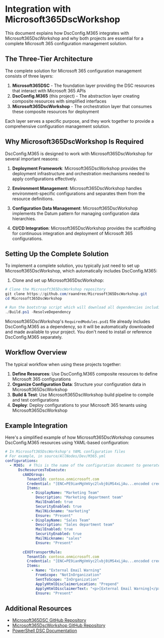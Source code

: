 # Integration with Microsoft365DscWorkshop

This document explains how DscConfig.M365 integrates with Microsoft365DscWorkshop and why both projects are essential for a complete Microsoft 365 configuration management solution.

## The Three-Tier Architecture

The complete solution for Microsoft 365 configuration management consists of three layers:

1. **Microsoft365DSC** - The foundation layer providing the DSC resources that interact with Microsoft 365 APIs
2. **DscConfig.M365** (this project) - The abstraction layer creating composite resources with simplified interfaces
3. **Microsoft365DscWorkshop** - The orchestration layer that consumes these composite resources for deployment

Each layer serves a specific purpose, and they work together to provide a comprehensive configuration management solution.

## Why Microsoft365DscWorkshop Is Required

DscConfig.M365 is designed to work with Microsoft365DscWorkshop for several important reasons:

1. **Deployment Framework**: Microsoft365DscWorkshop provides the deployment infrastructure and orchestration mechanisms needed to apply configurations effectively.

2. **Environment Management**: Microsoft365DscWorkshop handles environment-specific configurations and separates them from the resource definitions.

3. **Configuration Data Management**: Microsoft365DscWorkshop implements the Datum pattern for managing configuration data hierarchies.

4. **CI/CD Integration**: Microsoft365DscWorkshop provides the scaffolding for continuous integration and deployment of Microsoft 365 configurations.

## Setting Up the Complete Solution

To implement a complete solution, you typically just need to set up Microsoft365DscWorkshop, which automatically includes DscConfig.M365:

1. Clone and set up Microsoft365DscWorkshop:

```powershell
# Clone the Microsoft365DscWorkshop repository
git clone https://github.com/raandree/Microsoft365DscWorkshop.git
cd Microsoft365DscWorkshop

# Run the bootstrap script which will download all dependencies including DscConfig.M365
./Build.ps1 -ResolveDependency
```

Microsoft365DscWorkshop's `RequiredModules.psd1` file already includes DscConfig.M365 as a dependency, so it will be automatically downloaded and made available to your project. You don't need to install or reference DscConfig.M365 separately.

## Workflow Overview

The typical workflow when using these projects together:

1. **Define Resources**: Use DscConfig.M365 composite resources to define Microsoft 365 configurations
2. **Organize Configuration Data**: Structure your configuration data in Microsoft365DscWorkshop
3. **Build & Test**: Use Microsoft365DscWorkshop build pipeline to compile and test configurations
4. **Deploy**: Deploy configurations to your Microsoft 365 tenants using Microsoft365DscWorkshop

## Example Integration

Here's a simplified example of how Microsoft365DscWorkshop consumes DscConfig.M365 resources using YAML-based configuration:

```yaml
# In Microsoft365DscWorkshop's YAML configuration files
# For example, in source/AllNodes/Dev/M365.yml
configurations:
  - M365:  # This is the name of the configuration document to generate
      DscResourcesToExecute:
        cAADGroup:
          TenantId: contoso.onmicrosoft.com
          Credential: "[ENC=PE9ianMgVmVyc2lvbj0iMS4xLjAu...encoded credential...==]"
          Items:
            - DisplayName: "Marketing Team"
              Description: "Marketing department team"
              MailEnabled: true
              SecurityEnabled: true
              MailNickname: "marketing"
              Ensure: "Present"
            - DisplayName: "Sales Team"
              Description: "Sales department team"
              MailEnabled: true
              SecurityEnabled: true
              MailNickname: "sales"
              Ensure: "Present"
        
        cEXOTransportRule:
          TenantId: contoso.onmicrosoft.com
          Credential: "[ENC=PE9ianMgVmVyc2lvbj0iMS4xLjAu...encoded credential...==]"
          Items:
            - Name: "External Email Warning"
              FromScope: "NotInOrganization"
              SentToScope: "InOrganization"
              ApplyHtmlDisclaimerLocation: "Prepend"
              ApplyHtmlDisclaimerText: "<p>[External Email Warning]</p>"
              Ensure: "Present"
```

## Additional Resources

- [Microsoft365DSC GitHub Repository](https://github.com/microsoft/Microsoft365DSC)
- [Microsoft365DscWorkshop GitHub Repository](https://github.com/raandree/Microsoft365DscWorkshop)
- [PowerShell DSC Documentation](https://docs.microsoft.com/en-us/powershell/dsc/overview)
